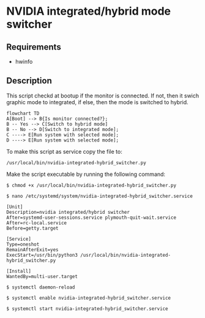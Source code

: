 # NVIDIA integrated/hybrid mode switcher

## Requirements
- hwinfo

## Description
This script checkd at bootup if the monitor is connected.
If not, then it swich graphic mode to integrated, if else, then the mode is switched to hybrid.

```mermaid
flowchart TD
A[Boot] --> B{Is monitor connected?};
B -- Yes --> C[Switch to hybrid mode]
B -- No --> D[Switch to integrated mode];
C ----> E[Run system with selected mode];
D ----> E[Run system with selected mode];
```


To make this script as service copy the file to:
```
/usr/local/bin/nvidia-integrated-hybrid_switcher.py
```

Make the script executable by running the following command:
```
$ chmod +x /usr/local/bin/nvidia-integrated-hybrid_switcher.py
```

```
$ nano /etc/systemd/system/nvidia-integrated-hybrid_switcher.service
```
```
[Unit]
Description=nvidia integrated/hybrid switcher
After=systemd-user-sessions.service plymouth-quit-wait.service
After=rc-local.service
Before=getty.target

[Service]
Type=oneshot
RemainAfterExit=yes
ExecStart=/usr/bin/python3 /usr/local/bin/nvidia-integrated-hybrid_switcher.py

[Install]
WantedBy=multi-user.target
```

```
$ systemctl daemon-reload
```
```
$ systemctl enable nvidia-integrated-hybrid_switcher.service
```
```
$ systemctl start nvidia-integrated-hybrid_switcher.service
```
